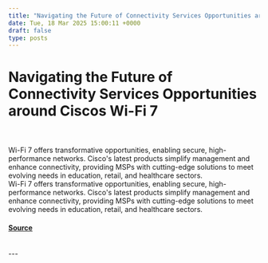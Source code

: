 ```yaml
---
title: "Navigating the Future of Connectivity Services Opportunities around Ciscos Wi-Fi 7"
date: Tue, 18 Mar 2025 15:00:11 +0000
draft: false
type: posts
---
```

# Navigating the Future of Connectivity Services Opportunities around Ciscos Wi-Fi 7

<br/>

<br/>
Wi-Fi 7 offers transformative opportunities, enabling secure, high-performance networks. Cisco's latest products simplify management and enhance connectivity, providing MSPs with cutting-edge solutions to meet evolving needs in education, retail, and healthcare sectors.
<br/>
Wi-Fi 7 offers transformative opportunities, enabling secure, high-performance networks. Cisco's latest products simplify management and enhance connectivity, providing MSPs with cutting-edge solutions to meet evolving needs in education, retail, and healthcare sectors.

#### [Source](https://blogs.cisco.com/partner/navigating-the-future-of-connectivity-services-opportunities-around-ciscos-wi-fi-7)

<br/>
---
